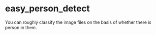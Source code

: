 # easy_person_detect
You can roughly classify the image files on the basis of whether there is person in them.
